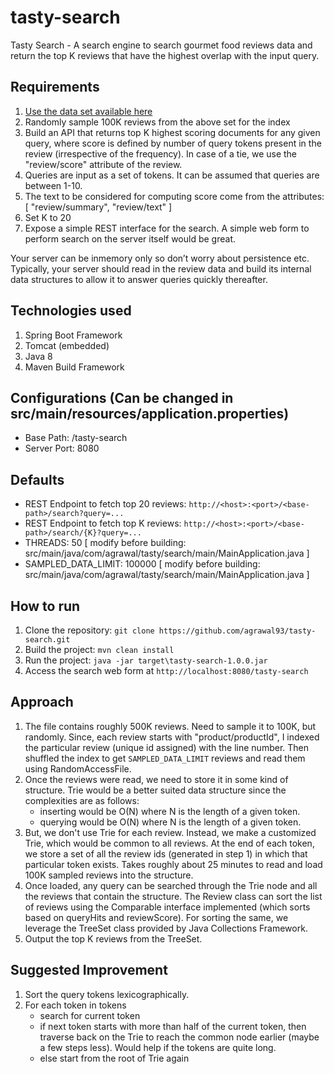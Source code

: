 # tasty-search
Tasty Search - A search engine to search gourmet food reviews data and return the top K reviews that have the highest overlap with the input query.

## Requirements
1. [Use the data set available here](http://snap.stanford.edu/data/web-FineFoods.html)
2. Randomly sample 100K reviews from the above set for the index
3. Build an API that returns top K highest scoring documents for any given query, where score is defined by number of query tokens present in the review (irrespective of the frequency). In case of a tie, we use the "review/score" attribute of the review.
4. Queries are input as a set of tokens. It can be assumed that queries are between 1-10.
5. The text to be considered for computing score come from the attributes: [ "review/summary", "review/text" ]
6. Set K to 20
7. Expose a simple REST interface for the search. A simple web form to perform search on the server itself would be great.

Your server can be inmemory only so don’t worry about persistence etc. Typically, your server should read in the
review data and build its internal data structures to allow it to answer queries quickly thereafter.

## Technologies used
1. Spring Boot Framework
2. Tomcat (embedded)
3. Java 8
4. Maven Build Framework

## Configurations (Can be changed in src/main/resources/application.properties)
- Base Path: /tasty-search
- Server Port: 8080

## Defaults
- REST Endpoint to fetch top 20 reviews: `` http://<host>:<port>/<base-path>/search?query=... ``
- REST Endpoint to fetch top K reviews: `` http://<host>:<port>/<base-path>/search/{K}?query=... ``
- THREADS: 50 [ modify before building: src/main/java/com/agrawal/tasty/search/main/MainApplication.java ]
- SAMPLED_DATA_LIMIT: 100000 [ modify before building: src/main/java/com/agrawal/tasty/search/main/MainApplication.java ]

## How to run
1. Clone the repository: `` git clone https://github.com/agrawal93/tasty-search.git ``
2. Build the project: `` mvn clean install ``
3. Run the project: `` java -jar target\tasty-search-1.0.0.jar ``
4. Access the search web form at `` http://localhost:8080/tasty-search ``

## Approach
1. The file contains roughly 500K reviews. Need to sample it to 100K, but randomly. Since, each review starts with "product/productId", I indexed the particular review (unique id assigned) with the line number. Then shuffled the index to get `SAMPLED_DATA_LIMIT` reviews and read them using RandomAccessFile.
2. Once the reviews were read, we need to store it in some kind of structure. Trie would be a better suited data structure since the complexities are as follows:
   - inserting would be O(N) where N is the length of a given token.
   - querying would be O(N) where N is the length of a given token.
3. But, we don't use Trie for each review. Instead, we make a customized Trie, which would be common to all reviews. At the end of each token, we store a set of all the review ids (generated in step 1) in which that particular token exists. Takes roughly about 25 minutes to read and load 100K sampled reviews into the structure.
4. Once loaded, any query can be searched through the Trie node and all the reviews that contain the structure. The Review class can sort the list of reviews using the Comparable interface implemented (which sorts based on queryHits and reviewScore). For sorting the same, we leverage the TreeSet class provided by Java Collections Framework.
5. Output the top K reviews from the TreeSet.

## Suggested Improvement
1. Sort the query tokens lexicographically.
2. For each token in tokens
   - search for current token
   - if next token starts with more than half of the current token, then traverse back on the Trie to reach the common node earlier (maybe a few steps less). Would help if the tokens are quite long.
   - else start from the root of Trie again
